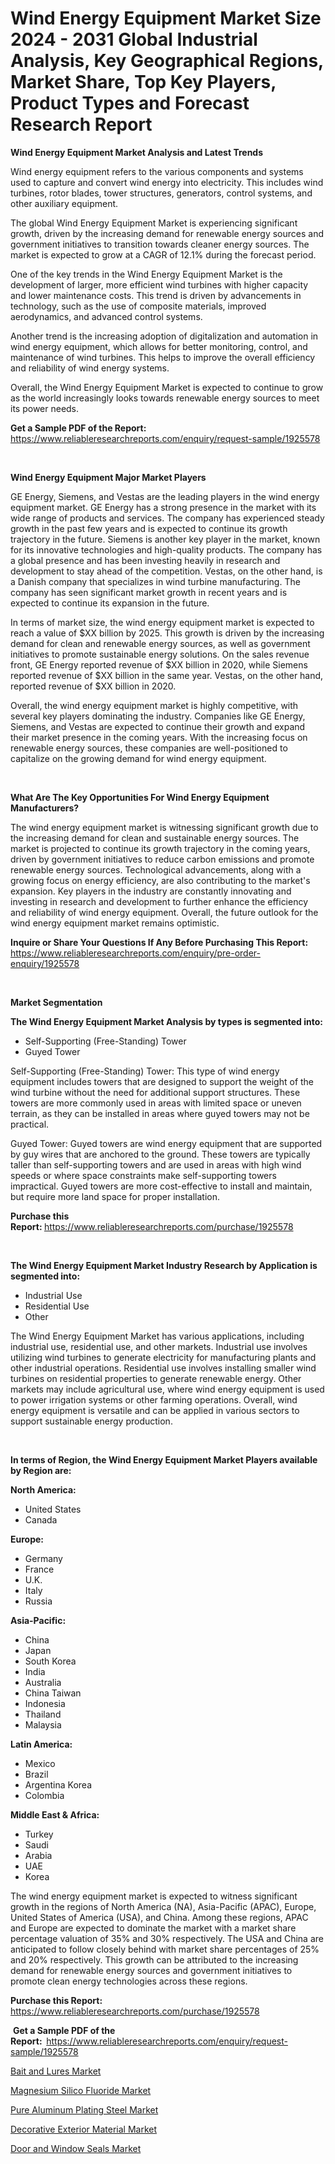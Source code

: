 <p><h1>Wind Energy Equipment Market Size 2024 - 2031 Global Industrial Analysis, Key Geographical Regions, Market Share, Top Key Players, Product Types and Forecast Research Report</h1></p><p><strong>Wind Energy Equipment Market Analysis and Latest Trends</strong></p>
<p><p>Wind energy equipment refers to the various components and systems used to capture and convert wind energy into electricity. This includes wind turbines, rotor blades, tower structures, generators, control systems, and other auxiliary equipment. </p><p>The global Wind Energy Equipment Market is experiencing significant growth, driven by the increasing demand for renewable energy sources and government initiatives to transition towards cleaner energy sources. The market is expected to grow at a CAGR of 12.1% during the forecast period.</p><p>One of the key trends in the Wind Energy Equipment Market is the development of larger, more efficient wind turbines with higher capacity and lower maintenance costs. This trend is driven by advancements in technology, such as the use of composite materials, improved aerodynamics, and advanced control systems. </p><p>Another trend is the increasing adoption of digitalization and automation in wind energy equipment, which allows for better monitoring, control, and maintenance of wind turbines. This helps to improve the overall efficiency and reliability of wind energy systems.</p><p>Overall, the Wind Energy Equipment Market is expected to continue to grow as the world increasingly looks towards renewable energy sources to meet its power needs.</p></p>
<p><strong>Get a Sample PDF of the Report:&nbsp;</strong> <a href="https://www.reliableresearchreports.com/enquiry/request-sample/1925578">https://www.reliableresearchreports.com/enquiry/request-sample/1925578</a></p>
<p>&nbsp;</p>
<p><strong>Wind Energy Equipment Major Market Players</strong></p>
<p><p>GE Energy, Siemens, and Vestas are the leading players in the wind energy equipment market. GE Energy has a strong presence in the market with its wide range of products and services. The company has experienced steady growth in the past few years and is expected to continue its growth trajectory in the future. Siemens is another key player in the market, known for its innovative technologies and high-quality products. The company has a global presence and has been investing heavily in research and development to stay ahead of the competition. Vestas, on the other hand, is a Danish company that specializes in wind turbine manufacturing. The company has seen significant market growth in recent years and is expected to continue its expansion in the future.</p><p>In terms of market size, the wind energy equipment market is expected to reach a value of $XX billion by 2025. This growth is driven by the increasing demand for clean and renewable energy sources, as well as government initiatives to promote sustainable energy solutions. On the sales revenue front, GE Energy reported revenue of $XX billion in 2020, while Siemens reported revenue of $XX billion in the same year. Vestas, on the other hand, reported revenue of $XX billion in 2020.</p><p>Overall, the wind energy equipment market is highly competitive, with several key players dominating the industry. Companies like GE Energy, Siemens, and Vestas are expected to continue their growth and expand their market presence in the coming years. With the increasing focus on renewable energy sources, these companies are well-positioned to capitalize on the growing demand for wind energy equipment.</p></p>
<p>&nbsp;</p>
<p><strong>What Are The Key Opportunities For Wind Energy Equipment Manufacturers?</strong></p>
<p><p>The wind energy equipment market is witnessing significant growth due to the increasing demand for clean and sustainable energy sources. The market is projected to continue its growth trajectory in the coming years, driven by government initiatives to reduce carbon emissions and promote renewable energy sources. Technological advancements, along with a growing focus on energy efficiency, are also contributing to the market's expansion. Key players in the industry are constantly innovating and investing in research and development to further enhance the efficiency and reliability of wind energy equipment. Overall, the future outlook for the wind energy equipment market remains optimistic.</p></p>
<p><strong>Inquire or Share Your Questions If Any Before Purchasing This Report:</strong> <a href="https://www.reliableresearchreports.com/enquiry/pre-order-enquiry/1925578">https://www.reliableresearchreports.com/enquiry/pre-order-enquiry/1925578</a></p>
<p>&nbsp;</p>
<p><strong>Market Segmentation</strong></p>
<p><strong>The Wind Energy Equipment Market Analysis by types is segmented into:</strong></p>
<p><ul><li>Self-Supporting (Free-Standing) Tower</li><li>Guyed Tower</li></ul></p>
<p><p>Self-Supporting (Free-Standing) Tower: This type of wind energy equipment includes towers that are designed to support the weight of the wind turbine without the need for additional support structures. These towers are more commonly used in areas with limited space or uneven terrain, as they can be installed in areas where guyed towers may not be practical.</p><p>Guyed Tower: Guyed towers are wind energy equipment that are supported by guy wires that are anchored to the ground. These towers are typically taller than self-supporting towers and are used in areas with high wind speeds or where space constraints make self-supporting towers impractical. Guyed towers are more cost-effective to install and maintain, but require more land space for proper installation.</p></p>
<p><strong>Purchase this Report:&nbsp;</strong><a href="https://www.reliableresearchreports.com/purchase/1925578">https://www.reliableresearchreports.com/purchase/1925578</a></p>
<p>&nbsp;</p>
<p><strong>The Wind Energy Equipment Market Industry Research by Application is segmented into:</strong></p>
<p><ul><li>Industrial Use</li><li>Residential Use</li><li>Other</li></ul></p>
<p><p>The Wind Energy Equipment Market has various applications, including industrial use, residential use, and other markets. Industrial use involves utilizing wind turbines to generate electricity for manufacturing plants and other industrial operations. Residential use involves installing smaller wind turbines on residential properties to generate renewable energy. Other markets may include agricultural use, where wind energy equipment is used to power irrigation systems or other farming operations. Overall, wind energy equipment is versatile and can be applied in various sectors to support sustainable energy production.</p></p>
<p>&nbsp;</p>
<p><strong>In terms of Region, the Wind Energy Equipment Market Players available by Region are:</strong></p>
<p>
    <p> <strong> North America: </strong>
        <ul>
            <li>United States</li>
            <li>Canada</li>
        </ul>
        </p> 
    <p> <strong> Europe: </strong>
        <ul>
            <li>Germany</li>
            <li>France</li>
            <li>U.K.</li>
            <li>Italy</li>
            <li>Russia</li>
        </ul>
        </p> 
    <p> <strong> Asia-Pacific: </strong>
        <ul>
            <li>China</li>
            <li>Japan</li>
            <li>South Korea</li>
            <li>India</li>
            <li>Australia</li>
            <li>China Taiwan</li>
            <li>Indonesia</li>
            <li>Thailand</li>
            <li>Malaysia</li>
        </ul>
        </p> 
    <p> <strong> Latin America: </strong>
        <ul>
            <li>Mexico</li>
            <li>Brazil</li>
            <li>Argentina Korea</li>
            <li>Colombia</li>
        </ul>
        </p> 
    <p> <strong> Middle East & Africa: </strong>
        <ul>
            <li>Turkey</li>
            <li>Saudi</li>
            <li>Arabia</li>
            <li>UAE</li>
            <li>Korea</li>
        </ul>
    </p>
    </p>
<p><p>The wind energy equipment market is expected to witness significant growth in the regions of North America (NA), Asia-Pacific (APAC), Europe, United States of America (USA), and China. Among these regions, APAC and Europe are expected to dominate the market with a market share percentage valuation of 35% and 30% respectively. The USA and China are anticipated to follow closely behind with market share percentages of 25% and 20% respectively. This growth can be attributed to the increasing demand for renewable energy sources and government initiatives to promote clean energy technologies across these regions.</p></p>
<p><strong>Purchase this Report: </strong><a href="https://www.reliableresearchreports.com/purchase/1925578">https://www.reliableresearchreports.com/purchase/1925578</a></p>
<p>&nbsp;<strong>Get a Sample PDF of the Report:&nbsp;&nbsp;</strong><a href="https://www.reliableresearchreports.com/enquiry/request-sample/1925578">https://www.reliableresearchreports.com/enquiry/request-sample/1925578</a></p>
<p><strong></strong></p>
<p><p><a href="https://view.publitas.com/reportprime-1/bait-and-lures-market-size-global-industry-overview-market-segmentation-and-forecast-2024-to-2031/">Bait and Lures Market</a></p><p><a href="https://metal-farmhouse-e95.notion.site/Magnesium-Silico-Fluoride-Market-Provides-Detailed-Segmentation-of-this-Market-based-on-Type-Applic-79483a869263439889d72d8f3487dfa6">Magnesium Silico Fluoride Market</a></p><p><a href="https://crocus-run-b5a.notion.site/Pure-Aluminum-Plating-Steel-Market-Research-Report-Reveals-The-Latest-Trends-And-Opportunities-of-th-b6099e2968ea464d8e60fc5030f39f78">Pure Aluminum Plating Steel Market</a></p><p><a href="https://gratis-rainforest-2ca.notion.site/Decorative-Exterior-Material-Market-Analysis-Examines-its-Scope-on-Growth-Opportunities-and-Forecas-ab451a58b04d4f6baeb713252223f699">Decorative Exterior Material Market</a></p><p><a href="https://view.publitas.com/reportprime-1/insights-into-door-and-window-seals-market-size-analysing-market-share-trends-and-growth-from-2024-to-2031/">Door and Window Seals Market</a></p></p>